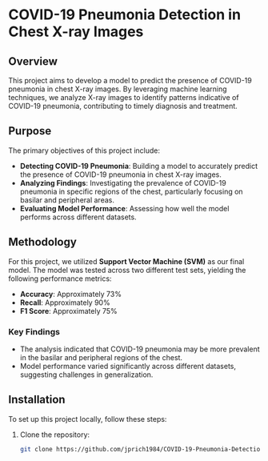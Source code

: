 # COVID-19 Pneumonia Detection in Chest X-ray Images

## Overview

This project aims to develop a model to predict the presence of COVID-19 pneumonia in chest X-ray images. By leveraging machine learning techniques, we analyze X-ray images to identify patterns indicative of COVID-19 pneumonia, contributing to timely diagnosis and treatment.

## Purpose

The primary objectives of this project include:

- **Detecting COVID-19 Pneumonia**: Building a model to accurately predict the presence of COVID-19 pneumonia in chest X-ray images.
- **Analyzing Findings**: Investigating the prevalence of COVID-19 pneumonia in specific regions of the chest, particularly focusing on basilar and peripheral areas.
- **Evaluating Model Performance**: Assessing how well the model performs across different datasets.

## Methodology

For this project, we utilized **Support Vector Machine (SVM)** as our final model. The model was tested across two different test sets, yielding the following performance metrics:

- **Accuracy**: Approximately 73%
- **Recall**: Approximately 90%
- **F1 Score**: Approximately 75%

### Key Findings

- The analysis indicated that COVID-19 pneumonia may be more prevalent in the basilar and peripheral regions of the chest.
- Model performance varied significantly across different datasets, suggesting challenges in generalization.

## Installation

To set up this project locally, follow these steps:

1. Clone the repository:

   ```bash
   git clone https://github.com/jprich1984/COVID-19-Pneumonia-Detection.git
